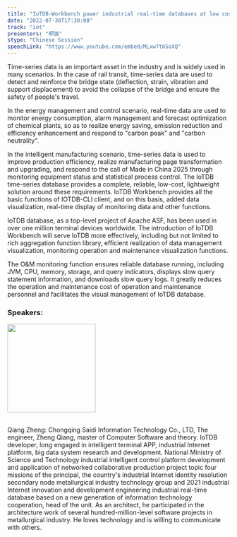 ```yaml
---
title: "IoTDB-Workbench power industrial real-time databases at low cost"
date: "2022-07-30T17:30:00"
track: "iot"
presenters: "郑强"
stype: "Chinese Session"
speechLink: "https://www.youtube.com/embed/MLxw7t6SoXQ"
---
```

Time-series data is an important asset in the industry and is widely used in many scenarios. In the case of rail transit, time-series data are used to detect and reinforce the bridge state (deflection, strain, vibration and support displacement) to avoid the collapse of the bridge and ensure the safety of people's travel. 

In the energy management and control scenario, real-time data are used to monitor energy consumption, alarm management and forecast optimization of chemical plants, so as to realize energy saving, emission reduction and efficiency enhancement and respond to "carbon peak" and "carbon neutrality". 

In the intelligent manufacturing scenario, time-series data is used to improve production efficiency, realize manufacturing page transformation and upgrading, and respond to the call of Made in China 2025 through monitoring equipment status and statistical process control. The IoTDB time-series database provides a complete, reliable, low-cost, lightweight solution around these requirements. IoTDB Workbench provides all the basic functions of IOTDB-CLI client, and on this basis, added data visualization, real-time display of monitoring data and other functions.

IoTDB database, as a top-level project of Apache ASF, has been used in over one million terminal devices worldwide. The introduction of IoTDB Workbench will serve IoTDB more effectively, including but not limited to rich aggregation function library, efficient realization of data management visualization, monitoring operation and maintenance visualization functions.

The O&M monitoring function ensures reliable database running, including JVM, CPU, memory, storage, and query indicators, displays slow query statement information, and downloads slow query logs. It greatly reduces the operation and maintenance cost of operation and maintenance personnel and facilitates the visual management of IoTDB database.

### Speakers: 
<img src="images/speaker/1142.png" width="200" />
 
<br>Qiang Zheng: Chongqing Saidi Information Technology Co., LTD, The engineer, Zheng Qiang, master of Computer Software and theory. IoTDB developer, long engaged in intelligent terminal APP, industrial Internet platform, big data system research and development. National Ministry of Science and Technology industrial intelligent control platform development and application of networked collaborative production project topic four missions of the principal, the country's industrial Internet identity resolution secondary node metallurgical industry technology group and 2021 industrial Internet innovation and development engineering industrial real-time database based on a new generation of information technology cooperation, head of the unit. As an architect, he participated in the architecture work of several hundred-million-level software projects in metallurgical industry. He loves technology and is willing to communicate with others.

 